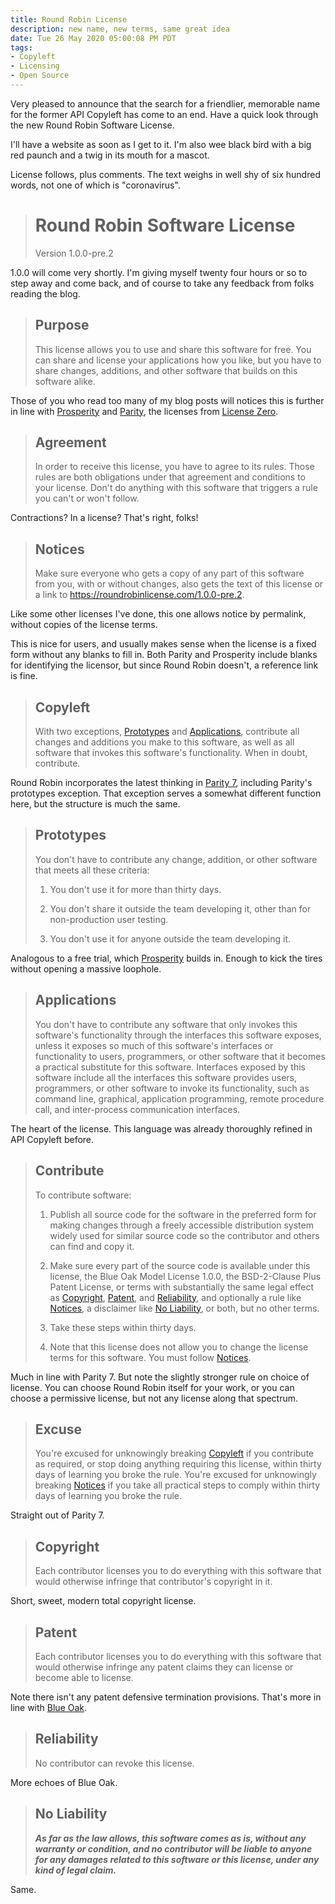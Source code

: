```yaml
---
title: Round Robin License
description: new name, new terms, same great idea
date: Tue 26 May 2020 05:00:08 PM PDT
tags:
- Copyleft
- Licensing
- Open Source
---
```


Very pleased to announce that the search for a friendlier, memorable name for the former API Copyleft has come to an end.  Have a quick look through the new Round Robin Software License.

I'll have a website as soon as I get to it.  I'm also wee black bird with a big red paunch and a twig in its mouth for a mascot.

License follows, plus comments.  The text weighs in well shy of six hundred words, not one of which is "coronavirus".

> # Round Robin Software License
>
> Version 1.0.0-pre.2

1.0.0 will come very shortly.  I'm giving myself twenty four hours or so to step away and come back, and of course to take any feedback from folks reading the blog.

> ## Purpose
>
> This license allows you to use and share this software for free.  You can share and license your applications how you like, but you have to share changes, additions, and other software that builds on this software alike.

Those of you who read too many of my blog posts will notices this is further in line with [Prosperity](https://prosperitylicense.com) and [Parity](https://paritylicense.com), the licenses from [License Zero](https://licensezero.com).

> ## Agreement
>
> In order to receive this license, you have to agree to its rules. Those rules are both obligations under that agreement and conditions to your license. Don't do anything with this software that triggers a rule you can't or won't follow.

Contractions?  In a license?  That's right, folks!

> ## Notices
>
> Make sure everyone who gets a copy of any part of this software from you, with or without changes, also gets the text of this license or a link to <https://roundrobinlicense.com/1.0.0-pre.2>.

Like some other licenses I've done, this one allows notice by permalink, without copies of the license terms.

This is nice for users, and usually makes sense when the license is a fixed form without any blanks to fill in.  Both Parity and Prosperity include blanks for identifying the licensor, but since Round Robin doesn't, a reference link is fine.

> ## Copyleft
>
> With two exceptions, [Prototypes](#prototypes) and [Applications](#applications), contribute all changes and additions you make to this software, as well as all software that invokes this software's functionality. When in doubt, contribute.

Round Robin incorporates the latest thinking in [Parity 7](https://paritylicense.com/versions/7.0.0), including Parity's prototypes exception.  That exception serves a somewhat different function here, but the structure is much the same.

> ## Prototypes
>
> You don't have to contribute any change, addition, or other software that meets all these criteria:
>
> 1. You don't use it for more than thirty days.
>
> 2. You don't share it outside the team developing it, other than for non-production user testing.
>
> 3. You don't use it for anyone outside the team developing it.

Analogous to a free trial, which [Prosperity](https://prosperitylicense.com/versions/3.0.0) builds in.  Enough to kick the tires without opening a massive loophole.

> ## Applications
>
> You don't have to contribute any software that only invokes this software's functionality through the interfaces this software exposes, unless it exposes so much of this software's interfaces or functionality to users, programmers, or other software that it becomes a practical substitute for this software. Interfaces exposed by this software include all the interfaces this software provides users, programmers, or other software to invoke its functionality, such as command line, graphical, application programming, remote procedure call, and inter-process communication interfaces.

The heart of the license.  This language was already thoroughly refined in API Copyleft before.

> ## Contribute
>
> To contribute software:
>
> 1. Publish all source code for the software in the preferred form for making changes through a freely accessible distribution system widely used for similar source code so the contributor and others can find and copy it.
>
> 2. Make sure every part of the source code is available under this license, the Blue Oak Model License 1.0.0, the BSD-2-Clause Plus Patent License, or terms with substantially the same legal effect as [Copyright](#copyright), [Patent](#patent), and [Reliability](#reliability), and optionally a rule like [Notices](#notices), a disclaimer like [No Liability](#no-liability), or both, but no other terms.
>
> 3. Take these steps within thirty days.
>
> 4. Note that this license does not allow you to change the license terms for this software. You must follow [Notices](#notices).

Much in line with Parity 7.  But note the slightly stronger rule on choice of license.  You can choose Round Robin itself for your work, or you can choose a permissive license, but not any license along that spectrum.

> ## Excuse
>
> You're excused for unknowingly breaking [Copyleft](#copyleft) if you contribute as required, or stop doing anything requiring this license, within thirty days of learning you broke the rule. You're excused for unknowingly breaking [Notices](#notices) if you take all practical steps to comply within thirty days of learning you broke the rule.

Straight out of Parity 7.

> ## Copyright
>
> Each contributor licenses you to do everything with this software that would otherwise infringe that contributor's copyright in it.

Short, sweet, modern total copyright license.

> ## Patent
>
> Each contributor licenses you to do everything with this software that would otherwise infringe any patent claims they can license or become able to license.

Note there isn't any patent defensive termination provisions.  That's more in line with [Blue Oak](https://blueoakcouncil.org/license/1.0.0).

> ## Reliability
>
> No contributor can revoke this license.

More echoes of Blue Oak.

> ## No Liability
>
> ***As far as the law allows, this software comes as is, without any warranty or condition, and no contributor will be liable to anyone for any damages related to this software or this license, under any kind of legal claim.***

Same.

